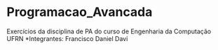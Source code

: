 # Programacao_Avancada
Exercícios da disciplina de PA do curso de Engenharia da Computação UFRN
*Integrantes:
  Francisco Daniel Davi
